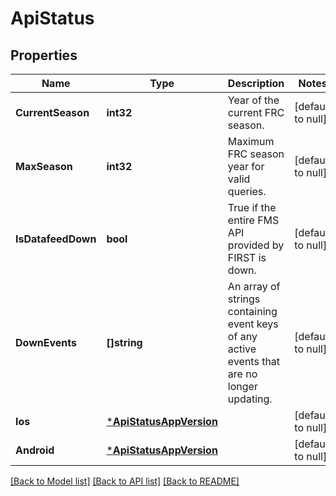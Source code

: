 # ApiStatus

## Properties
Name | Type | Description | Notes
------------ | ------------- | ------------- | -------------
**CurrentSeason** | **int32** | Year of the current FRC season. | [default to null]
**MaxSeason** | **int32** | Maximum FRC season year for valid queries. | [default to null]
**IsDatafeedDown** | **bool** | True if the entire FMS API provided by FIRST is down. | [default to null]
**DownEvents** | **[]string** | An array of strings containing event keys of any active events that are no longer updating. | [default to null]
**Ios** | [***ApiStatusAppVersion**](API_Status_App_Version.md) |  | [default to null]
**Android** | [***ApiStatusAppVersion**](API_Status_App_Version.md) |  | [default to null]

[[Back to Model list]](../README.md#documentation-for-models) [[Back to API list]](../README.md#documentation-for-api-endpoints) [[Back to README]](../README.md)


